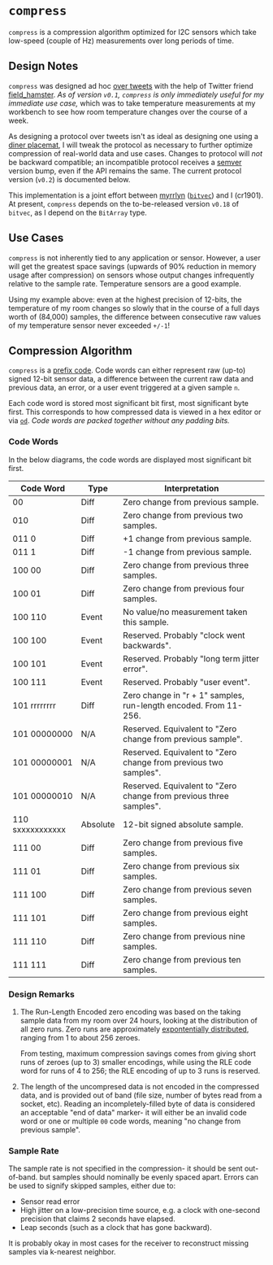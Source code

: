 # `compress`
`compress` is a compression algorithm optimized for I2C sensors which take
low-speed (couple of Hz) measurements over long periods of time.


## Design Notes
`compress` was designed ad hoc [over tweets](https://twitter.com/field_hamster/status/1283204695247347712)
with the help of Twitter friend [field_hamster](https://twitter.com/field_hamster).
_As of version `v0.1`, `compress` is only immediately useful for my immediate
use case,_ which was to take temperature measurements at my workbench to see
how room temperature changes over the course of a week.

As designing a protocol over tweets isn't as ideal as designing one using a [diner placemat](http://doc.cat-v.org/bell_labs/utf-8_history),
I will tweak the protocol as necessary to further optimize compression of real-world
data and use cases. Changes to protocol will _not_ be backward compatible;
an incompatible protocol receives a [semver](https://semver.org) version bump,
even if the API remains the same. The current protocol version (`v0.2`) is
documented below.

This implementation is a joint effort between [myrrlyn](https://twitter.com/myrrlyn)
([`bitvec`](https://github.com/myrrlyn/bitvec)) and I (cr1901). At present,
`compress` depends on the to-be-released version `v0.18` of `bitvec`, as I
depend on the `BitArray` type.

## Use Cases
`compress` is not inherently tied to any application or sensor. However, a user
will get the greatest space savings (upwards of 90% reduction in memory usage
after compression) on sensors whose output changes infrequently relative to the
sample rate. Temperature sensors are a good example.

Using my example above: even at the highest precision of 12-bits, the
temperature of my room changes so slowly that in the course of a full days
worth of (84,000) samples, the difference between consecutive raw values
of my temperature sensor never exceeded `+/-1`!

## Compression Algorithm
`compress` is a [prefix code](https://en.wikipedia.org/wiki/Prefix_code). Code
words can either represent raw (up-to) signed 12-bit sensor data, a difference
between the current raw data and previous data, an error, or a user event
triggered at a given sample `n`.

Each code word is stored most significant bit first, most significant byte
first. This corresponds to how compressed data is viewed in a hex editor or
via [`od`](https://en.wikipedia.org/wiki/Od_(Unix)). _Code words are packed
together without any padding bits._

### Code Words
In the below diagrams, the code words are displayed most significant bit first.

|Code Word       |Type    |Interpretation                                                        |
|----------------|--------|----------------------------------------------------------------------|
|00              |Diff    |Zero change from previous sample.                                     |
|010             |Diff    |Zero change from previous two samples.                                |
|011 0           |Diff    |+1 change from previous sample.                                       |
|011 1           |Diff    |-1 change from previous sample.                                       |
|100 00          |Diff    |Zero change from previous three samples.                              |
|100 01          |Diff    |Zero change from previous four samples.                               |
|100 110         |Event   |No value/no measurement taken this sample.                            |
|100 100         |Event   |Reserved. Probably "clock went backwards".                            |
|100 101         |Event   |Reserved. Probably "long term jitter error".                          |
|100 111         |Event   |Reserved.  Probably "user event".                                     |
|101 rrrrrrrr    |Diff    |Zero change in "r + 1" samples, run-length encoded. From 11-256.      |
|101 00000000    |N/A     |Reserved. Equivalent to "Zero change from previous sample".           |
|101 00000001    |N/A     |Reserved. Equivalent to "Zero change from previous two samples".      |
|101 00000010    |N/A     |Reserved. Equivalent to "Zero change from previous three samples".    |
|110 sxxxxxxxxxxx|Absolute|12-bit signed absolute sample.                                        |
|111 00          |Diff    |Zero change from previous five samples.                               |
|111 01          |Diff    |Zero change from previous six samples.                                |
|111 100         |Diff    |Zero change from previous seven samples.                              |
|111 101         |Diff    |Zero change from previous eight samples.                              |
|111 110         |Diff    |Zero change from previous nine samples.                               |
|111 111         |Diff    |Zero change from previous ten samples.                                |

### Design Remarks
1. The Run-Length Encoded zero encoding was based on the taking sample data
   from my room over 24 hours, looking at the distribution of all zero runs.
   Zero runs are approximately [expontentially distributed](https://en.wikipedia.org/wiki/Exponential_distribution),
   ranging from 1 to about 256 zeroes.

   From testing, maximum compression savings comes from giving short runs of
   zeroes (up to 3) smaller encodings, while using the RLE code word for runs
   of 4 to 256; the RLE encoding of up to 3 runs is reserved.

2. The length of the uncompresed data is not encoded in the compressed data,
   and is provided out of band (file size, number of bytes read from a socket,
   etc). Reading an incompletely-filled byte of data is considered an
   acceptable "end of data" marker- it will either be an invalid code word
   or one or multiple `00` code words, meaning "no change from previous
   sample".

### Sample Rate
The sample rate is not specified in the compression- it should be sent
out-of-band. but samples should nominally be evenly spaced apart. Errors can be
used to signify skipped samples, either due to:
* Sensor read error
* High jitter on a low-precision time source, e.g. a clock with one-second precision that claims 2 seconds have elapsed.
* Leap seconds (such as a clock that has gone backward).

It is probably okay in most cases for the receiver to reconstruct
missing samples via k-nearest neighbor.
